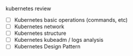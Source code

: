 kubernetes review

- [ ] Kubernetes basic operations (commands, etc)
- [ ] Kubernetes network
- [ ] Kubernetes structure
- [ ] Kubernetes kubeadm / logs analysis
- [ ] Kubernetes Design Pattern
